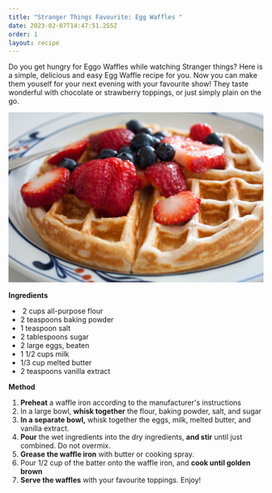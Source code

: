 ```yaml
---
title: "Stranger Things Favourite: Egg Waffles "
date: 2023-02-07T14:47:51.255Z
order: 1
layout: recipe
---
```

Do you get hungry for Eggo Waffles while watching Stranger things? Here is a simple, delicious and easy Egg Waffle recipe for you. Now you can make them youself for your next evening with your favourite show! They taste wonderful with chocolate or strawberry toppings, or just simply plain on the go. 

![Egg Waffle with Berries](../uploads/sheelah-brennan-umv1nb2rqie-unsplash.jpg "Photo by Sheelah Brennan on Unsplash")

**Ingredients**

*  2 cups all-purpose flour   
* 2 teaspoons baking powder
* 1 teaspoon salt
* 2 tablespoons sugar
* 2 large eggs, beaten
* 1 1/2 cups milk 
* 1/3 cup melted butter 
* 2 teaspoons vanilla extract

**Method**

1. **Preheat** a waffle iron according to the manufacturer's instructions
2. In a large bowl, **whisk together** the flour, baking powder, salt, and sugar
3. **In a separate bowl,** whisk together the eggs, milk, melted butter, and vanilla extract.
4. **Pour** the wet ingredients into the dry ingredients, **and stir** until just combined. Do not overmix.
5. **Grease the waffle iron** with butter or cooking spray.
6. Pour 1/2 cup of the batter onto the waffle iron, and **cook until golden brown**
7. **Serve the waffles** with your favourite toppings. Enjoy!